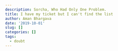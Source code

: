 ```yaml
---
description: Sorcha, Who Had Only One Problem.
title: I have my ticket but I can't find the list
author: Aman Bhargava
date: '2019-10-01'
slug: []
categories: []
tags:
  - doubt
---
```


